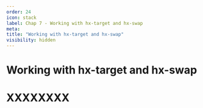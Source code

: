 ```yaml
---
order: 24
icon: stack
label: Chap 7 - Working with hx-target and hx-swap
meta:
title: "Working with hx-target and hx-swap"
visibility: hidden
---
```

# Working with hx-target and hx-swap



# XXXXXXXX

